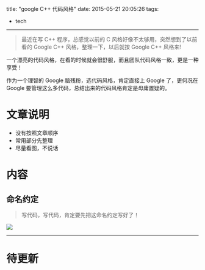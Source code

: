 title: "google C++ 代码风格"
date: 2015-05-21 20:05:26
tags:
- tech
---

> 最近在写 C++ 程序，总感觉以前的 C 风格好像不太够用，突然想到了以前看的 Google C++ 风格，整理一下，以后就按 Google C++ 风格来!

<!--more-->


一个漂亮的代码风格，在看的时候就会很舒服，而且团队代码风格一致，更是一种享受！

作为一个理智的 Google 脑残粉，选代码风格，肯定直接上 Google 了，更何况在 Google 要管理这么多代码，总结出来的代码风格肯定是毋庸置疑的。

# 文章说明
* 没有按照文章顺序
* 常用部分先整理
* 尽量看图，不说话


# 内容

## 命名约定

> 写代码，写代码，肯定要先把这命名约定写好了！

![](http://7xivq7.com1.z0.glb.clouddn.com/bloggoogle_cpp_naming.tiff)

---

# 待更新
